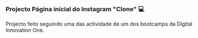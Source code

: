 ### Projecto Página inicial do Instagram "Clone" :computer:

Projecto feito seguindo uma das actividade de um dos bootcamps da Digital Innovation One.